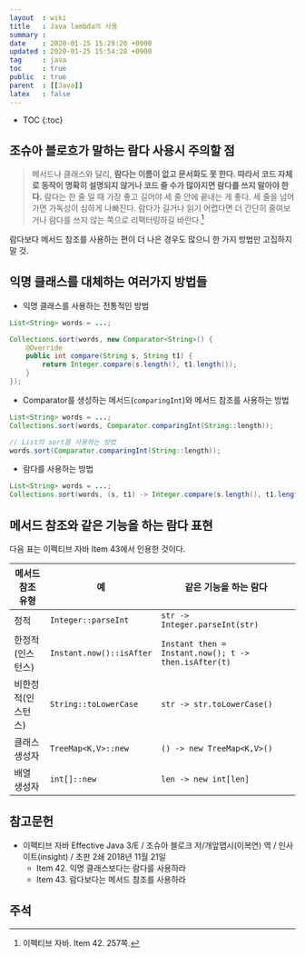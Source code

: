 ```yaml
---
layout  : wiki
title   : Java lambda의 사용
summary : 
date    : 2020-01-25 15:29:20 +0900
updated : 2020-01-25 15:54:28 +0900
tag     : java
toc     : true
public  : true
parent  : [[Java]]
latex   : false
---
```

* TOC
{:toc}

## 조슈아 블로흐가 말하는 람다 사용시 주의할 점

> 메서드나 클래스와 달리, **람다는 이름이 없고 문서화도 못 한다. 따라서 코드 자체로 동작이 명확히 설명되지 않거나 코드 줄 수가 많아지면 람다를 쓰지 말아야 한다.** 람다는 한 줄 일 때 가장 좋고 길어야 세 줄 안에 끝내는 게 좋다. 세 줄을 넘어가면 가독성이 심하게 나빠진다. 람다가 길거나 읽기 어렵다면 더 간단히 줄여보거나 람다를 쓰지 않는 쪽으로 리팩터링하길 바란다.[^effective-42-257]

람다보다 메서드 참조를 사용하는 편이 더 나은 경우도 많으니 한 가지 방법만 고집하지 말 것.

## 익명 클래스를 대체하는 여러가지 방법들

* 익명 클래스를 사용하는 전통적인 방법

```java
List<String> words = ...;

Collections.sort(words, new Comparator<String>() {
    @Override
    public int compare(String s, String t1) {
        return Integer.compare(s.length(), t1.length());
    }
});
```

* Comparator를 생성하는 메서드(`comparingInt`)와 메서드 참조를 사용하는 방법

```java
List<String> words = ...;
Collections.sort(words, Comparator.comparingInt(String::length));

// List의 sort를 사용하는 방법
words.sort(Comparator.comparingInt(String::length));
```

* 람다를 사용하는 방법

```java
List<String> words = ...;
Collections.sort(words, (s, t1) -> Integer.compare(s.length(), t1.length()));
```

## 메서드 참조와 같은 기능을 하는 람다 표현

다음 표는 이펙티브 자바 Item 43에서 인용한 것이다.

| 메서드 참조 유형   | 예                       | 같은 기능을 하는 람다                                |
|--------------------|--------------------------|------------------------------------------------------|
| 정적               | `Integer::parseInt`      | `str -> Integer.parseInt(str)`                       |
| 한정적(인스턴스)   | `Instant.now()::isAfter` | `Instant then = Instant.now(); t -> then.isAfter(t)` |
| 비한정적(인스턴스) | `String::toLowerCase`    | `str -> str.toLowerCase()`                           |
| 클래스 생성자      | `TreeMap<K,V>::new`      | `() -> new TreeMap<K,V>()`                           |
| 배열 생성자        | `int[]::new`             | `len -> new int[len]`                                |



## 참고문헌

* 이펙티브 자바 Effective Java 3/E / 조슈아 블로크 저/개앞맵시(이복연) 역 / 인사이트(insight) / 초판 2쇄 2018년 11월 21일
    * Item 42. 익명 클래스보다는 람다를 사용하라
    * Item 43. 람다보다는 메서드 참조를 사용하라

## 주석

[^effective-42-257]: 이펙티브 자바. Item 42. 257쪽.

